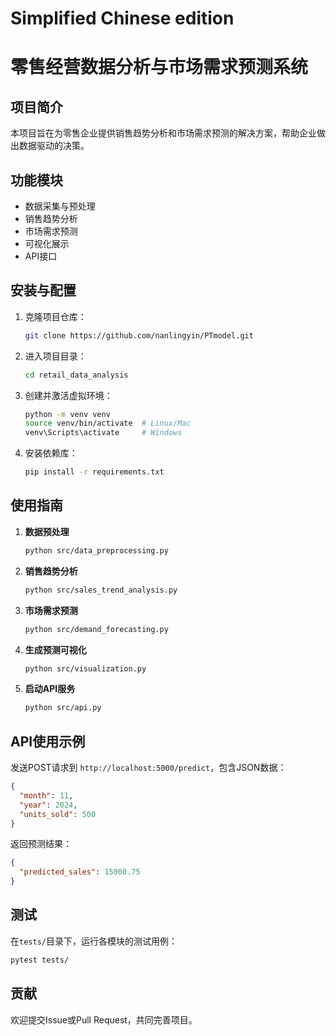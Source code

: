 # Simplified Chinese edition
# 零售经营数据分析与市场需求预测系统

## 项目简介
本项目旨在为零售企业提供销售趋势分析和市场需求预测的解决方案，帮助企业做出数据驱动的决策。

## 功能模块
- 数据采集与预处理
- 销售趋势分析
- 市场需求预测
- 可视化展示
- API接口

## 安装与配置

1. 克隆项目仓库：
    ```bash
    git clone https://github.com/nanlingyin/PTmodel.git
    ```

2. 进入项目目录：
    ```bash
    cd retail_data_analysis
    ```

3. 创建并激活虚拟环境：
    ```bash
    python -m venv venv
    source venv/bin/activate  # Linux/Mac
    venv\Scripts\activate     # Windows
    ```

4. 安装依赖库：
    ```bash
    pip install -r requirements.txt
    ```

## 使用指南

1. **数据预处理**
    ```bash
    python src/data_preprocessing.py
    ```

2. **销售趋势分析**
    ```bash
    python src/sales_trend_analysis.py
    ```

3. **市场需求预测**
    ```bash
    python src/demand_forecasting.py
    ```

4. **生成预测可视化**
    ```bash
    python src/visualization.py
    ```

5. **启动API服务**
    ```bash
    python src/api.py
    ```

## API使用示例

发送POST请求到 `http://localhost:5000/predict`，包含JSON数据：
```json
{
  "month": 11,
  "year": 2024,
  "units_sold": 500
}
```

返回预测结果：
```json
{
  "predicted_sales": 15000.75
}
```

## 测试

在`tests/`目录下，运行各模块的测试用例：
```bash
pytest tests/
```

## 贡献

欢迎提交Issue或Pull Request，共同完善项目。

